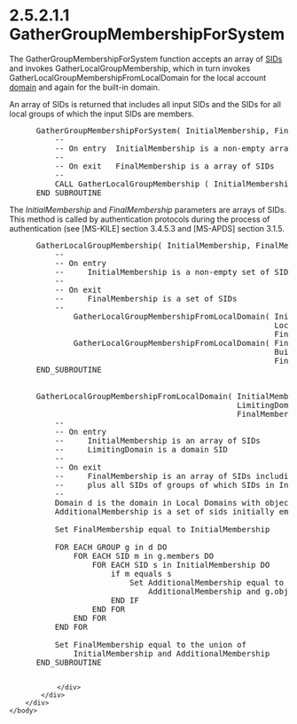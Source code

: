 <html dir="LTR" xmlns:mshelp="http://msdn.microsoft.com/mshelp" xmlns:ddue="http://ddue.schemas.microsoft.com/authoring/2003/5" xmlns:xlink="http://www.w3.org/1999/xlink" xmlns:tool="http://www.microsoft.com/tooltip">
    <head>
        <meta http-equiv="Content-Type" content="text/html; CHARSET=utf-8"></meta>
        <meta name="save" content="history"></meta>
        <title>2.5.2.1.1 GatherGroupMembershipForSystem</title>
        <xml>
            <mshelp:toctitle title="2.5.2.1.1 GatherGroupMembershipForSystem"></mshelp:toctitle>
            <mshelp:rltitle title="[MS-DTYP]: GatherGroupMembershipForSystem"></mshelp:rltitle>
            <mshelp:keyword index="A" term="1a6ce13c-62e6-4c93-aa6a-75568bb4e9ce"></mshelp:keyword>
            <mshelp:attr name="DCSext.ContentType" value="open specification"></mshelp:attr>
            <mshelp:attr name="AssetID" value="1a6ce13c-62e6-4c93-aa6a-75568bb4e9ce"></mshelp:attr>
            <mshelp:attr name="TopicType" value="kbRef"></mshelp:attr>
            <mshelp:attr name="DCSext.Title" value="[MS-DTYP]: GatherGroupMembershipForSystem" />
        </xml>
    </head>
    <body>
        <div id="header">
            <h1 class="heading">2.5.2.1.1 GatherGroupMembershipForSystem</h1>
        </div>
        <div id="mainSection">
            <div id="mainBody">
                <div id="allHistory" class="saveHistory"></div>
                <div id="sectionSection0" class="section" name="collapseableSection">
                    

<p>The GatherGroupMembershipForSystem function accepts an array
of <a href="a66edeb1-52a0-4d64-a93b-2f5c833d7d92.md#gt_83f2020d-0804-4840-a5ac-e06439d50f8d">SIDs</a> and invokes
GatherLocalGroupMembership, which in turn invokes
GatherLocalGroupMembershipFromLocalDomain for the local account <a href="a66edeb1-52a0-4d64-a93b-2f5c833d7d92.md#gt_b0276eb2-4e65-4cf1-a718-e0920a614aca">domain</a> and again for the
built-in domain.</p>

<p>An array of SIDs is returned that includes all input SIDs
and the SIDs for all local groups of which the input SIDs are members.</p>

<dl>
<dd>
<div><pre> GatherGroupMembershipForSystem( InitialMembership, FinalMembership )
     --
     -- On entry  InitialMembership is a non-empty array of SIDs
     -- 
     -- On exit   FinalMembership is a array of SIDs 
     --
     CALL GatherLocalGroupMembership ( InitialMembership, FinalMembership )
 END_SUBROUTINE
</pre></div>
</dd></dl>

<p>The <i>InitialMembership</i> and <i>FinalMembership</i>
parameters are arrays of SIDs. This method is called by authentication
protocols during the process of authentication (see <mshelp:link keywords="2a32282e-dd48-4ad9-a542-609804b02cc9" tabindex="0">[MS-KILE]</mshelp:link>
section <mshelp:link keywords="4ad7ed1f-0bfa-4b5f-bda3-fedbc549a6c0" tabindex="0">3.4.5.3</mshelp:link>
and <mshelp:link keywords="dd444344-fd7e-430e-b313-7e95ab9c338e" tabindex="0">[MS-APDS]</mshelp:link>
section <mshelp:link keywords="f47e40e1-b9ca-47e2-b139-15a1e96b0e72" tabindex="0">3.1.5</mshelp:link>.</p>

<dl>
<dd>
<div><pre> GatherLocalGroupMembership( InitialMembership, FinalMembership )
     --
     -- On entry
     --     InitialMembership is a non-empty set of SIDs
     -- 
     -- On exit
     --     FinalMembership is a set of SIDs 
     --
         GatherLocalGroupMembershipFromLocalDomain( InitialMembership, 
                                                    LocalDomainSid, 
                                                    FinalMembership )
         GatherLocalGroupMembershipFromLocalDomain( FinalMembership, 
                                                    BuiltinDomainSid, 
                                                    FinalMembership )
 END_SUBROUTINE 
  
  
 GatherLocalGroupMembershipFromLocalDomain( InitialMembership,
                                            LimitingDomain,
                                            FinalMembership )
     --
     -- On entry
     --     InitialMembership is an array of SIDs
     --     LimitingDomain is a domain SID
     --
     -- On exit
     --     FinalMembership is an array of SIDs including any SID from InitialMembership
     --     plus all SIDs of groups of which SIDs in InitialMembership are members.
     --
     Domain d is the domain in Local Domains with objectSid equal LimitingDomain 
     AdditionalMembership is a set of sids initially empty
  
     Set FinalMembership equal to InitialMembership
  
     FOR EACH GROUP g in d DO
         FOR EACH SID m in g.members DO
             FOR EACH SID s in InitialMembership DO
                 if m equals s
                     Set AdditionalMembership equal to the union of
                         AdditionalMembership and g.objectSid
                 END IF
             END FOR
         END FOR
     END FOR
  
     Set FinalMembership equal to the union of
         InitialMembership and AdditionalMembership
 END_SUBROUTINE
  
</pre></div>
</dd></dl>


                </div>
            </div>
        </div>
    </body>
</html>